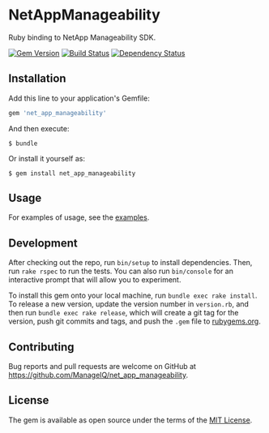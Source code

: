 # NetAppManageability

Ruby binding to NetApp Manageability SDK.

[![Gem Version](https://badge.fury.io/rb/net_app_manageability.svg)](http://badge.fury.io/rb/net_app_manageability)
[![Build Status](https://travis-ci.org/ManageIQ/net_app_manageability.svg)](https://travis-ci.org/ManageIQ/net_app_manageability)
[![Dependency Status](https://gemnasium.com/ManageIQ/net_app_manageability.svg)](https://gemnasium.com/ManageIQ/net_app_manageability)

## Installation

Add this line to your application's Gemfile:

```ruby
gem 'net_app_manageability'
```

And then execute:

    $ bundle

Or install it yourself as:

    $ gem install net_app_manageability

## Usage

For examples of usage, see the [examples](examples).

## Development

After checking out the repo, run `bin/setup` to install dependencies. Then, run `rake rspec` to run the tests. You can also run `bin/console` for an interactive prompt that will allow you to experiment.

To install this gem onto your local machine, run `bundle exec rake install`. To release a new version, update the version number in `version.rb`, and then run `bundle exec rake release`, which will create a git tag for the version, push git commits and tags, and push the `.gem` file to [rubygems.org](https://rubygems.org).

## Contributing

Bug reports and pull requests are welcome on GitHub at https://github.com/ManageIQ/net_app_manageability.

## License

The gem is available as open source under the terms of the [MIT License](http://opensource.org/licenses/MIT).

